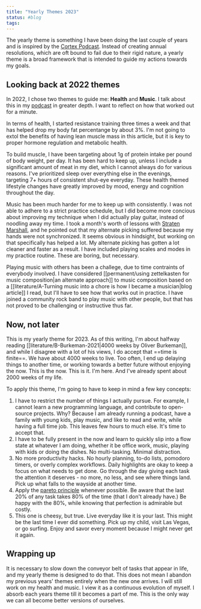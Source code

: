 ```yaml
---
title: "Yearly Themes 2023"
status: #blog
tags: 
---
```


The yearly theme is something I have been doing the last couple of years and is inspired by the [Cortex Podcast](https://www.relay.fm/cortex). Instead of creating annual resolutions, which are oft bound to fail due to their rigid nature, a yearly theme is a broad framework that is intended to guide my actions towards my goals.

## Looking back at 2022 themes

In 2022, I chose two themes to guide me: **Health** and **Music**. I talk about this in my [podcast](https://www.halflife.show/7) in greater depth. I want to reflect on how that worked out for a minute.

In terms of health, I started resistance training three times a week and that has helped drop my body fat percentange by about 3%. I'm not going to extol the benefits of having lean muscle mass in this article, but it is key to proper hormone regulation and metabolic health. 

To build muscle, I have been targeting about 1g of protein intake per pound of body weight, per day. It has been hard to keep up, unless I include a significant amount of meat in my diet, which I cannot always do for various reasons. I've prioritized sleep over everything else in the evenings, targeting 7+ hours of consistent shut-eye everyday. These health themed lifestyle changes have greatly improved by mood, energy and cognition throughout the day.

Music has been much harder for me to keep up with consistently. I was not able to adhere to a strict practice schedule, but I did become more concious about improving my technique when I did actually play guitar, instead of noodling away my time. I took a month's worth of lessons with [Straten Marshall](https://www.instagram.com/stratenmarshall/), and he pointed out that my alternate picking suffered because my hands were not synchronized. It seems obvious in hindsight, but working on that specifically has helped a lot. My alternate picking has gotten a lot cleaner and faster as a result. I have included playing scales and modes in my practice routine. These are boring, but necessary.

Playing music with others has been a challege, due to time contraints of everybody involved. I have considered [[permanent/using zettelkasten for music composition|an alternate approach]] to music composition based on a [[literature/A-Turning music into a chore is how I became a musician|blog article]] I read, but I'll have to see how that works out in practice. I have joined a community rock band to play music with other people, but that has not proved to be challenging or instructive thus far.

## Now, not later

This is my yearly theme for 2023. As of this writing, I'm about halfway reading [[literature/B-Burkeman-2021|4000 weeks by Oliver Burkeman]], and while I disagree with a lot of his views, I do accept that ==time is finite==. We have about 4000 weeks to live. Too often, I end up delaying things to another time, or working towards a better future without enjoying the now. This is the now. This is it. I'm here. And I've already spent about 2000 weeks of my life.

To apply this theme, I'm going to have to keep in mind a few key concepts:

1. I have to restrict the number of things I actually pursue. For example, I cannot learn a new programming language, and contribute to open-source projects. Why? Because I am already running a podcast, have a family with young kids, play music, and like to read and write, while having a full time job. This leaves few hours to much else. It's time to accept that.
2. I have to be fully present in the now and learn to quickly slip into a flow state at whatever I am doing, whether it be office work, music, playing with kids or doing the dishes. No multi-tasking. Minimal distraction.
3. No more productivity hacks. No hourly planning, to-do lists, pomodoro timers, or overly complex workflows. Daily highlights are okay to keep a focus on what needs to get done. Go through the day giving each task the attention it deserves - no more, no less, and see where things land. Pick up what falls to the wayside at another time.
4. Apply the [pareto principle](https://en.wikipedia.org/wiki/Pareto_principle) whenever possible. Be aware that the last 20% of any task takes 80% of the time (that I don't already have.) Be happy with the 80%, while knowing that perfection is admirable but costly.
5. This one is cheesy, but true. Live everyday like it is your last. This might be the last time I ever did something. Pick up my child, visit Las Vegas, or go surfing. Enjoy and savor every moment because I might never get it again.

## Wrapping up

It is necessary to slow down the conveyor belt of tasks that appear in life, and my yearly theme is designed to do that. This does not mean I abandon my previous years' themes entirely when the new one arrives. I will still work on my health and music. I view it as a continuous evolution of myself. I absorb each years theme till it becomes a part of me. This is the only way we can all become better versions of ourselves.










